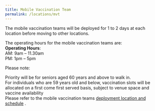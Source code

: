 ```yaml
---
title: Mobile Vaccination Team
permalink: /locations/mvt
---
```

The mobile vaccination teams will be deployed for 1 to 2 days at each location before moving to other locations.<br>

The operating hours for the mobile vaccination teams are:<br>
**Operating Hours**:<br>
AM: 9am – 11.30am<br>
PM: 1pm – 5pm<br>

Please note:<br>

Priority will be for seniors aged 60 years and above to walk in.<br>
For individuals who are 59 years old and below, vaccination slots will be allocated on a first come first served basis, subject to venue space and vaccine availability<br>
Please refer to the mobile vaccination teams [ deployment location and schedule](https://go.gov.sg/mvts) .